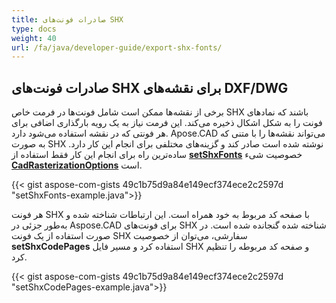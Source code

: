 ```yaml
---
title: صادرات فونت‌های SHX
type: docs
weight: 40
url: /fa/java/developer-guide/export-shx-fonts/
---
```


## **صادرات فونت‌های SHX برای نقشه‌های DXF/DWG**

برخی از نقشه‌ها ممکن است شامل فونت‌ها در فرمت خاص SHX باشند که نمادهای فونت را به شکل اشکال ذخیره می‌کند.
این فرمت نیاز به یک رویه بارگذاری اضافی برای هر فونتی که در نقشه استفاده می‌شود دارد.
Apose.CAD می‌تواند نقشه‌ها را با متنی که به صورت SHX نوشته شده است صادر کند و گزینه‌های مختلفی برای انجام این کار دارد.
ساده‌ترین راه برای انجام این کار فقط استفاده از [**setShxFonts**](https://reference.aspose.com/cad/java/com.aspose.cad.imageoptions/CadRasterizationOptions#setShxFonts-java.lang.String:A-) 
خصوصیت شیء [**CadRasterizationOptions**](https://reference.aspose.com/cad/java/com.aspose.cad.imageoptions/CadRasterizationOptions) است.

{{< gist aspose-com-gists 49c1b75d9a84e149ecf374ece2c2597d "setShxFonts-example.java">}}

هر فونت SHX با صفحه کد مربوط به خود همراه است. این ارتباطات شناخته شده و به‌طور جزئی در Aspose.CAD برای فونت‌های SHX شناخته شده گنجانده شده است.
در صورت استفاده از یک فونت SHX سفارشی، می‌توان از خصوصیت **setShxCodePages** استفاده کرد و مسیر فایل SHX و صفحه کد مربوطه را تنظیم کرد.

{{< gist aspose-com-gists 49c1b75d9a84e149ecf374ece2c2597d "setShxCodePages-example.java">}}
